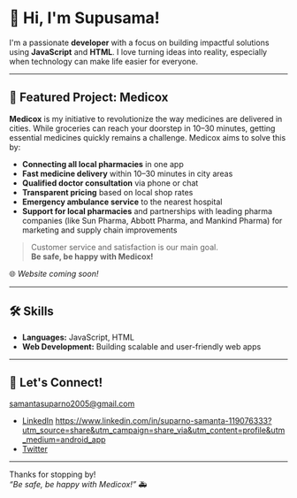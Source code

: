 # 👋 Hi, I'm Supusama!

I'm a passionate **developer** with a focus on building impactful solutions using **JavaScript** and **HTML**. I love turning ideas into reality, especially when technology can make life easier for everyone.

---

## 🚀 Featured Project: Medicox

**Medicox** is my initiative to revolutionize the way medicines are delivered in cities. While groceries can reach your doorstep in 10–30 minutes, getting essential medicines quickly remains a challenge. Medicox aims to solve this by:

- **Connecting all local pharmacies** in one app
- **Fast medicine delivery** within 10–30 minutes in city areas  
- **Qualified doctor consultation** via phone or chat  
- **Transparent pricing** based on local shop rates  
- **Emergency ambulance service** to the nearest hospital  
- **Support for local pharmacies** and partnerships with leading pharma companies (like Sun Pharma, Abbott Pharma, and Mankind Pharma) for marketing and supply chain improvements

> Customer service and satisfaction is our main goal.  
> **Be safe, be happy with Medicox!**

🌐 *Website coming soon!*

---

## 🛠️ Skills
- **Languages:** JavaScript, HTML
- **Web Development:** Building scalable and user-friendly web apps

---

## 🤝 Let's Connect!
samantasuparno2005@gmail.com
- [LinkedIn](#) https://www.linkedin.com/in/suparno-samanta-119076333?utm_source=share&utm_campaign=share_via&utm_content=profile&utm_medium=android_app
- [Twitter](#)

---

Thanks for stopping by!  
*“Be safe, be happy with Medicox!”* 🚑
